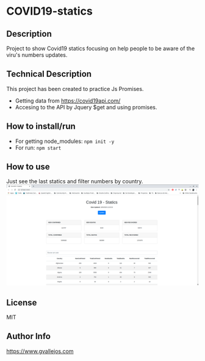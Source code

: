 # COVID19-statics

## Description
Project to show Covid19 statics focusing on help people to be aware of the viru's numbers updates.

## Technical Description
This project has been created to practice Js Promises.
- Getting data from https://covid19api.com/
- Accesing to the API by Jquery $get and using promises.

## How to install/run
- For getting node_modules: `npm init -y`
- For run: `npm start`

## How to use
Just see the last statics and filter numbers by country.
![screenshot_01](screenshot_01.png)

## License
MIT

## Author Info
https://www.gvallejos.com